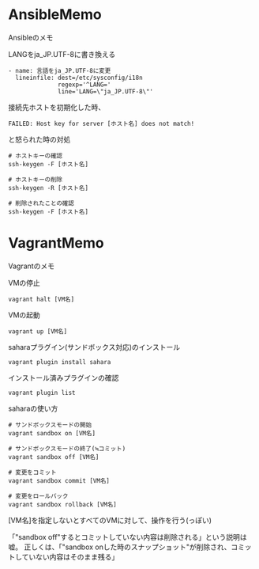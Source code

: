 AnsibleMemo
===========

Ansibleのメモ

LANGをja_JP.UTF-8に書き換える
```
- name: 言語をja_JP.UTF-8に変更
  lineinfile: dest=/etc/sysconfig/i18n
              regexp='^LANG='
              line='LANG=\"ja_JP.UTF-8\"'
```

接続先ホストを初期化した時、
```
FAILED: Host key for server [ホスト名] does not match!
```
と怒られた時の対処

```
# ホストキーの確認
ssh-keygen -F [ホスト名]

# ホストキーの削除
ssh-keygen -R [ホスト名]

# 削除されたことの確認
ssh-keygen -F [ホスト名]
```

VagrantMemo
===========

Vagrantのメモ

VMの停止
```
vagrant halt [VM名]
```

VMの起動
```
vagrant up [VM名]
```

saharaプラグイン(サンドボックス対応)のインストール
```
vagrant plugin install sahara
```

インストール済みプラグインの確認
```
vagrant plugin list
```

saharaの使い方
```
# サンドボックスモードの開始
vagrant sandbox on [VM名]

# サンドボックスモードの終了(≒コミット)
vagrant sandbox off [VM名]

# 変更をコミット
vagrant sandbox commit [VM名]

# 変更をロールバック
vagrant sandbox rollback [VM名]
```

[VM名]を指定しないとすべてのVMに対して、操作を行う(っぽい)

「"sandbox off"するとコミットしていない内容は削除される」という説明は嘘。
正しくは、「"sandbox onした時のスナップショット"が削除され、コミットしていない内容はそのまま残る」
